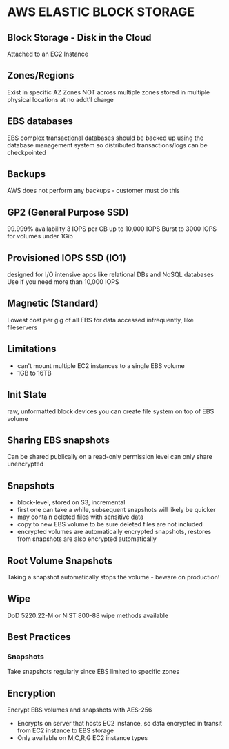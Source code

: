 # AWS ELASTIC BLOCK STORAGE

## Block Storage - Disk in the Cloud
Attached to an EC2 Instance

## Zones/Regions
Exist in specific AZ Zones NOT across multiple zones
stored in multiple physical locations at no addt'l charge

## EBS databases
EBS complex transactional databases should be backed up using the database
management system so distributed transactions/logs can be checkpointed

## Backups
AWS does not perform any backups - customer must do this

## GP2 (General Purpose SSD)
99.999% availability
3 IOPS per GB up to 10,000 IOPS
Burst to 3000 IOPS for volumes under 1Gib

## Provisioned IOPS SSD (IO1)
designed for I/O intensive apps like relational DBs and NoSQL databases
Use if you need more than 10,000 IOPS

## Magnetic (Standard)
Lowest cost per gig of all EBS
for data accessed infrequently, like fileservers

## Limitations
- can't mount multiple EC2 instances to a single EBS volume
- 1GB to 16TB

## Init State
raw, unformatted block devices
you can create file system on top of EBS volume

## Sharing EBS snapshots
Can be shared publically on a read-only permission level
can only share unencrypted

## Snapshots
- block-level, stored on S3, incremental
- first one can take a while, subsequent snapshots will likely be quicker
- may contain deleted files with sensitive data
- copy to new EBS volume to be sure deleted files are not included
- encrypted volumes are automatically encrypted snapshots, restores from
snapshots are also encrypted automatically

## Root Volume Snapshots
Taking a snapshot automatically stops the volume - beware on production!

## Wipe
DoD 5220.22-M or NIST 800-88 wipe methods available

## Best Practices
### Snapshots
Take snapshots regularly since EBS limited to specific zones

## Encryption
Encrypt EBS volumes and snapshots with AES-256

- Encrypts on server that hosts EC2 instance, so data encrypted in transit from
EC2 instance to EBS storage
- Only available on M,C,R,G EC2 instance types

